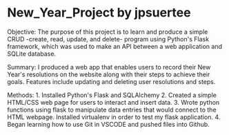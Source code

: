 # New_Year_Project by jpsuertee

Objective: The purpose of this project is to learn and produce a simple CRUD -create, read, update, and delete- program using Python's Flask framework, which was used to make an API between a web application and SQLite database. 
           
Summary: I produced a web app that enables users to record their New Year's resolutions on the website along with their steps to achieve their goals. Features include updating and deleting user resolutions and steps. 

Methods: 
    1. Installed Python's Flask and SQLAlchemy
    2. Created a simple HTML/CSS web page for users to interact and insert data.
    3. Wrote python functions using flask to manipulate data entries that would connect to the HTML webpage.
           Installed virtualenv in order to test my flask application.
    4. Began learning how to use Git in VSCODE and pushed files into Github.
